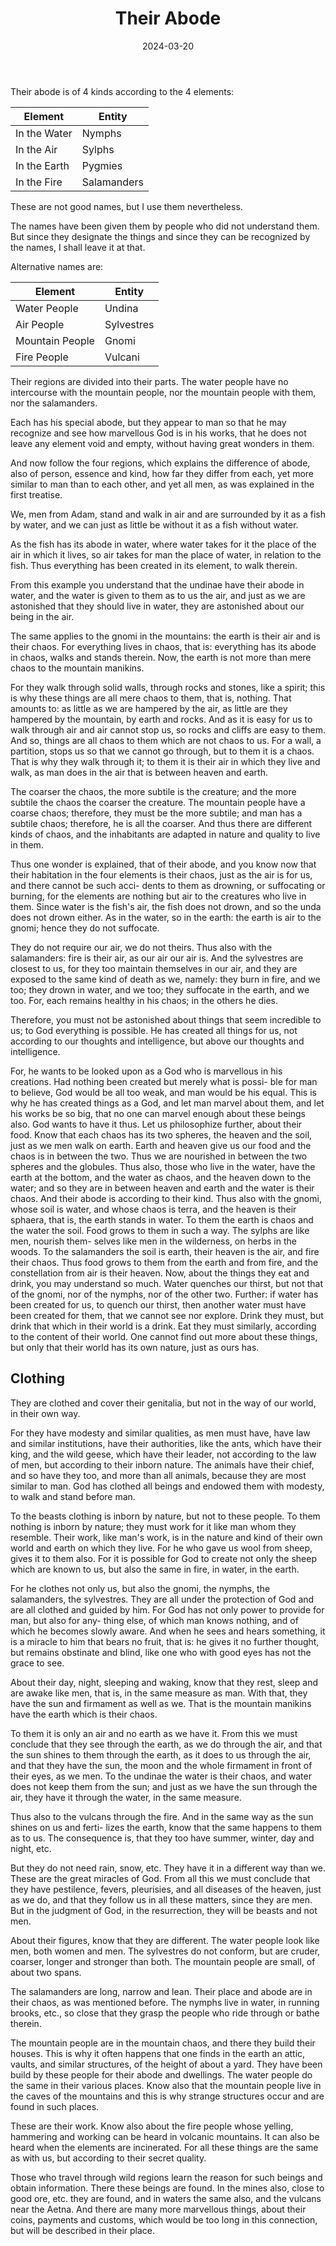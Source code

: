 ﻿---
heading: Tractatus 2
title: "Their Abode"
description: "Their regions are divided into their parts. The water people have no intercourse with the mountain people, nor the mountain people with them, nor the salamanders"
image: "/covers/nymphs.jpg"
weight: 11
date: 2024-03-20
writer:
  name: Paracelsus
  url: https://en.wikipedia.org/wiki/Paracelsus/
---



Their abode is of 4 kinds according to the 4 elements:


Element | Entity
--- | ---
In the Water | Nymphs
In the Air | Sylphs
In the Earth | Pygmies
In the Fire | Salamanders

These are not good names, but I use them nevertheless. 

The names have been given them by people who did not understand them. But since they designate the things and since they can be recognized by the names, I shall leave it at that. 

Alternative names are:

Element | Entity
--- | ---
Water People | Undina
Air People | Sylvestres
Mountain People | Gnomi
Fire People | Vulcani


Their regions are divided into their parts. The water people have no intercourse with the mountain people, nor the mountain people with them, nor the salamanders. 

Each has his special abode, but they appear to man so that he may recognize and see how marvellous God is in his works, that he does not leave any element void and empty, without having great wonders in them.

And now follow the four regions, which explains the difference of abode, also of person, essence and kind, how far they differ from each, yet more similar to man than to each other, and yet all men, as was explained in the first treatise.

<!-- You know that there are four elements: air, water, earth and fire; and you also know that w -->


We, men from Adam, stand and walk in air and are surrounded by it as a fish by water, and we can just as little be without it as a fish without water. 

As the fish has its abode in water, where water takes for it the place of the air in which it lives, so air takes for man the place of water, in relation to the fish. Thus everything has been created in its element, to walk therein. 

From this example you understand that the undinae have their abode in water, and the water is given to them as to us the air, and just as we are astonished that they should live in water, they are astonished about our being in the air. 

The same applies to the gnomi in the mountains: the earth is their air and is their chaos. For everything lives in chaos, that is: everything has its abode in chaos, walks and stands therein. Now, the earth is not more than mere chaos to the mountain manikins. 

For they walk through solid walls, through rocks and stones, like a spirit; this is why these things are all mere chaos to them, that is, nothing. That amounts to: as little as we are hampered by the air, as little are they hampered by the mountain, by earth and rocks. And as it is easy for us to walk through air and air cannot stop us, so rocks and cliffs are easy to them. And so, things are all chaos to them which are not chaos to us. For a wall, a partition, stops us so that we cannot go through, but to them it is a chaos. That is why they walk through it; to them it is their air in which they live and walk, as man does in the air that is between heaven and earth. 

The coarser the chaos, the more subtile is the creature; and the more subtile the chaos the coarser the creature. The mountain people have a coarse chaos; therefore, they must be the more subtile; and man has a subtile chaos; therefore, he is all the coarser. And thus there are different kinds of chaos, and the inhabitants are adapted in nature and quality to live in them.


Thus one wonder is explained, that of their abode, and you know now that their habitation in the four elements is their chaos, just as the air is for us, and there cannot be such acci- dents to them as drowning, or suffocating or burning, for the elements are nothing but air to the creatures who live in them. Since water is the fish's air, the fish does not drown, and so the unda does not drown either. As in the water, so in the earth: the earth is air to the gnomi; hence they do not suffocate. 

They do not require our air, we do not theirs. Thus also with the salamanders: fire is their air, as our air our air is. And the sylvestres are closest to us, for they too maintain themselves in our air, and they are exposed to the same kind of death as we, namely: they burn in fire, and we too; they drown in water, and we too; they suffocate in the earth, and we too. For, each remains healthy in his chaos; in the others he dies.

Therefore, you must not be astonished about things that seem incredible to us; to God everything is possible. He has created all things for us, not according to our thoughts and intelligence, but above our thoughts and intelligence. 

For, he wants to be looked upon as a God who is marvellous in his creations. Had nothing been created but merely what is possi- ble for man to believe, God would be all too weak, and man would be his equal. This is why he has created things as a God, and let man marvel about them, and let his works be so big, that no one can marvel enough about these beings also. God wants to have it thus.
Let us philosophize further, about their food. Know that each chaos has its two spheres, the heaven and the soil, just as we men walk on earth. Earth and heaven give us our food and the chaos is in between the two. Thus we are nourished in between the two spheres and the globules. Thus also, those who live in the water, have the earth at the bottom, and the water as chaos, and the heaven down to the water; and so they are in between heaven and earth and the water is their chaos. And their abode is according to their kind. Thus also with the gnomi, whose soil is water, and whose chaos is terra, and the heaven is their sphaera, that is, the earth stands in water. To them the earth is chaos and the water the soil. Food grows to them in such a way. The sylphs are like men, nourish them- selves like men in the wilderness, on herbs in the woods. To the salamanders the soil is earth, their heaven is the air, and fire their chaos. Thus food grows to them from the earth and from fire, and the constellation from air is their heaven. Now, about the things they eat and drink, you may understand so much. Water quenches our thirst, but not that of the gnomi, nor of the nymphs, nor of the other two. Further: if water has been created for us, to quench our thirst, then another water must have been created for them, that we cannot see nor explore. Drink they must, but drink that which in their world is a drink. Eat they must similarly, according to the content of their world. One cannot find out more about these things, but only that their world has its own nature, just as ours has.


## Clothing 

They are clothed and cover their genitalia, but not in the way of our world, in their own way. 

For they have modesty and similar qualities, as men must have, have law and similar institutions, have their authorities, like the ants, which have their king, and the wild geese, which have their leader, not according to the law of men, but according to their inborn nature. The animals have their chief, and so have they too, and more than all animals, because they are most similar to man. God has clothed all beings and endowed them with modesty, to walk and stand before man. 

To the beasts clothing is inborn by nature, but not to these people. To them nothing is inborn by nature; they must work for it like man whom they resemble. Their work, like man's work, is in the nature and kind of their own world and earth on which they live. For he who gave us wool from sheep, gives it to them also. For it is possible for God to create not only the sheep which are known to us, but also the same in fire, in water, in the earth. 

For he clothes not only us, but also the gnomi, the nymphs, the salamanders, the sylvestres. They are all under the protection of God and are all clothed and guided by him. For God has not only power to provide for man, but also for any- thing else, of which man knows nothing, and of which he becomes slowly aware. And when he sees and hears something, it is a miracle to him that bears no fruit, that is: he gives it no further thought, but remains obstinate and blind, like one who with good eyes has not the grace to see.

About their day, night, sleeping and waking, know that they rest, sleep and are awake like men, that is, in the same measure as man. With that, they have the sun and firmament as well as we. That is the mountain manikins have the earth which is their chaos. 

To them it is only an air and no earth as we have it. From this we must conclude that they see through the earth, as we do through the air, and that the sun shines to them through the earth, as it does to us through the air, and that  they have the sun, the moon and the whole firmament in front of their eyes, as we men. To the undinae the water is their chaos, and water does not keep them from the sun; and just as we have the sun through the air, they have it through the water, in the same measure. 

Thus also to the vulcans through the fire. And in the same way as the sun shines on us and ferti- lizes the earth, know that the same happens to them as to us. The consequence is, that they too have summer, winter, day and night, etc. 

But they do not need rain, snow, etc. They have it in a different way than we. These are the great miracles of God. From all this we must conclude that they have pestilence, fevers, pleurisies, and all diseases of the heaven, just as we do, and that they follow us in all these matters, since they are men. But in the judgment of God, in the resurrection, they will be beasts and not men.

About their figures, know that they are different. The water people look like men, both women and men. The sylvestres do not conform, but are cruder, coarser, longer and stronger than both. The mountain people are small, of about two spans. 

The salamanders are long, narrow and lean. Their place and abode are in their chaos, as was mentioned before. The nymphs live in water, in running brooks, etc., so close that they grasp the people who ride through or bathe therein. 

The mountain people are in the mountain chaos, and there they build their houses. This is why it often happens that one finds in the earth an attic, vaults, and similar structures, of the height of about a yard. They have been build by these people for their abode and dwellings. The water people do the same in their various places. Know also that the mountain people live in the caves of the mountains and this is why strange structures occur and are found in such places. 

These are their work. Know also about the fire people whose yelling, hammering and working can be heard in volcanic mountains. It can also be heard when the elements are incinerated. For all these things are the same as with us, but according to their secret quality. 

Those who travel through wild regions learn the reason for such beings and obtain information. There these beings are found. In the mines also, close to good ore, etc. they are found, and in waters the same also, and the vulcans near the Aetna. And there are many more marvellous things, about their coins, payments and customs, which would be too long in this connection, but will be described in their place.

